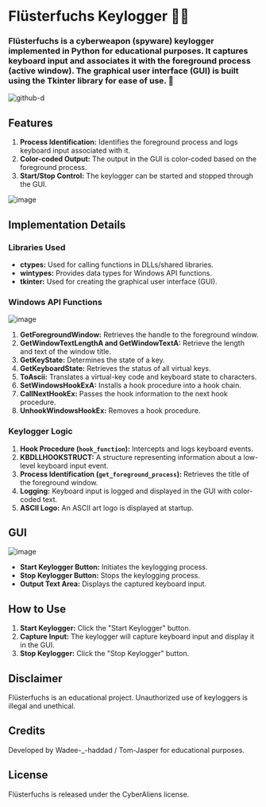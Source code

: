 # Flüsterfuchs Keylogger 🦊🤖

### **Flüsterfuchs is a cyberweapon (spyware) keylogger implemented in Python for educational purposes. It captures keyboard input and associates it with the foreground process (active window). The graphical user interface (GUI) is built using the Tkinter library for ease of use. 🦊**


![github-d](https://github.com/Wadee-Haddad/Fl-sterfuchs/assets/117990238/0a9b6e6e-f752-4e31-9c85-81a06ca93be4)




## Features

1. **Process Identification:** Identifies the foreground process and logs keyboard input associated with it.
2. **Color-coded Output:** The output in the GUI is color-coded based on the foreground process.
3. **Start/Stop Control:** The keylogger can be started and stopped through the GUI.

![image](https://github.com/Wadee-Haddad/Fl-sterfuchs/assets/117990238/df15cb3d-e511-4e54-a3d7-87d5441e82da)


## Implementation Details

### Libraries Used

- **ctypes:** Used for calling functions in DLLs/shared libraries.
- **wintypes:** Provides data types for Windows API functions.
- **tkinter:** Used for creating the graphical user interface (GUI).

### Windows API Functions

![image](https://github.com/Wadee-Haddad/Fl-sterfuchs/assets/117990238/43201550-93df-4952-873d-a8040b736511)


1. **GetForegroundWindow:** Retrieves the handle to the foreground window.
2. **GetWindowTextLengthA and GetWindowTextA:** Retrieve the length and text of the window title.
3. **GetKeyState:** Determines the state of a key.
4. **GetKeyboardState:** Retrieves the status of all virtual keys.
5. **ToAscii:** Translates a virtual-key code and keyboard state to characters.
6. **SetWindowsHookExA:** Installs a hook procedure into a hook chain.
7. **CallNextHookEx:** Passes the hook information to the next hook procedure.
8. **UnhookWindowsHookEx:** Removes a hook procedure.

### Keylogger Logic

1. **Hook Procedure (`hook_function`):** Intercepts and logs keyboard events.
2. **KBDLLHOOKSTRUCT:** A structure representing information about a low-level keyboard input event.
3. **Process Identification (`get_foreground_process`):** Retrieves the title of the foreground window.
4. **Logging:** Keyboard input is logged and displayed in the GUI with color-coded text.
5. **ASCII Logo:** An ASCII art logo is displayed at startup.

## GUI

![image](https://github.com/Wadee-Haddad/Fl-sterfuchs/assets/117990238/3a40971e-8d1d-407c-9b10-ea3965d4ebdc)


- **Start Keylogger Button:** Initiates the keylogging process.
- **Stop Keylogger Button:** Stops the keylogging process.
- **Output Text Area:** Displays the captured keyboard input.

## How to Use

1. **Start Keylogger:** Click the "Start Keylogger" button.
2. **Capture Input:** The keylogger will capture keyboard input and display it in the GUI.
3. **Stop Keylogger:** Click the "Stop Keylogger" button.

## Disclaimer

Flüsterfuchs is an educational project. Unauthorized use of keyloggers is illegal and unethical.

## Credits

Developed by Wadee-_-haddad / Tom-Jasper for educational purposes.

## License

Flüsterfuchs is released under the CyberAliens license.
